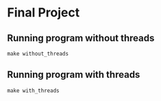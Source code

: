 # Final Project

## Running program without threads

```console
make without_threads
```

## Running program with threads

```console
make with_threads
```
